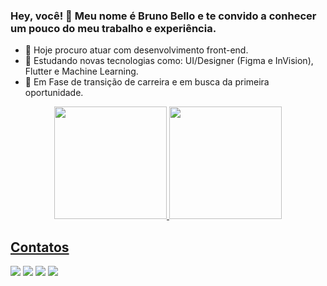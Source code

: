 ### Hey, você! 👋 Meu nome é Bruno Bello e te convido a conhecer um pouco do meu trabalho e experiência.

- 🔭 Hoje procuro atuar com desenvolvimento front-end.
- 🌱 Estudando novas tecnologias como: UI/Designer (Figma e InVision), Flutter e Machine Learning.
- 🤞 Em Fase de transição de carreira e em busca da primeira oportunidade.

<div align="center">
  <a href="https://github.com/brsbello">
  <img height="180em" src="https://github-readme-stats.vercel.app/api?username=brsbello&show_icons=true&theme=aura&include_all_commits=true&count_private=true"/>
  <img height="180em" src="https://github-readme-stats.vercel.app/api/top-langs/?username=brsbello&layout=compact&langs_count=7&theme=aura"/>
</div>
  
  ## Contatos
<div> 
<a href="https://instagram.com/brsbello" target="_blank"><img src="https://img.shields.io/badge/-Instagram-%23E4405F?style=for-the-badge&logo=instagram&logoColor=white" target="_blank"></a>
<a href = "mailto:buninhu@gmail.com"><img src="https://img.shields.io/badge/-Gmail-%23333?style=for-the-badge&logo=gmail&logoColor=white" target="_blank"></a>
<a href="https://www.linkedin.com/in/brunorsbello/" target="_blank"><img src="https://img.shields.io/badge/-LinkedIn-%230077B5?style=for-the-badge&logo=linkedin&logoColor=white" target="_blank"></a> 
<a href="https://api.whatsapp.com/send?phone=5571987950521" target="_blank"><img src="https://img.shields.io/badge/WhatsApp-25D366?style=for-the-badge&logo=whatsapp&logoColor=white"></a>
</div>
